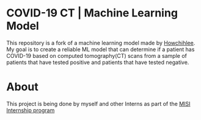 # COVID-19 CT | Machine Learning Model

This repository is a fork of a machine learning model made by [Howchihlee](https://github.com/howchihlee/COVID19_CT).
My goal is to create a reliable ML model that can determine if a patient has COVID-19 based on computed tomography(CT) scans from a sample of patients that have tested positive and patients that have tested negative. 

# About
This project is being done by myself and other Interns as part of the [MISI Internship program](https://www.misiacademy.tech/)

